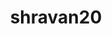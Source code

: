 ---
title: shravan20
github: https://github.com/shravan20
mode: dark
transition: 1s
score: 70.2
archetype:
- Editor’s Choice
- Little Bit of Everything
---
